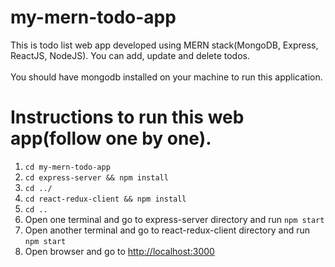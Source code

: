 # my-mern-todo-app

This is todo list web app developed using MERN stack(MongoDB, Express, ReactJS, NodeJS). You can add, update and delete todos.<br><br>
You should have mongodb installed on your machine to run this application.

<h1>Instructions to run this web app(follow one by one).</h1>
<ol start="1">
    <li><code>cd my-mern-todo-app</code></li>
    <li><code>cd express-server && npm install</code></li>
    <li><code>cd ../</code></li>
    <li><code>cd react-redux-client && npm install</code></li>
    <li><code>cd ..</code></li>
    <li>Open one terminal and go to express-server directory and run <code>npm start</code></li>
    <li>Open another terminal and go to react-redux-client directory and run <code>npm start</code></li>
    <li>Open browser and go to <a href="http://localhost:3000" target="_blank">http://localhost:3000</a></li>
</ol>
